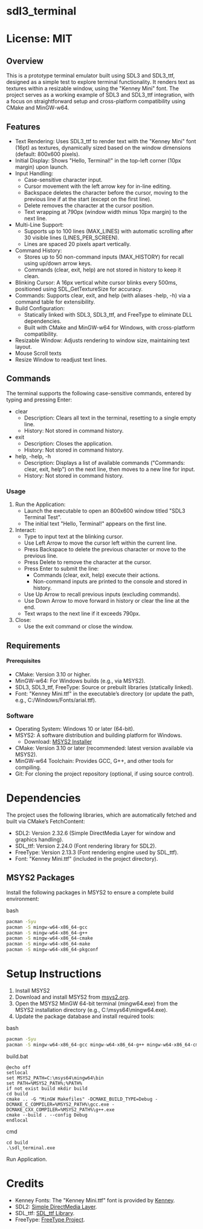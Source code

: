 # sdl3_terminal

# License: MIT

## Overview

This is a prototype terminal emulator built using SDL3 and SDL3_ttf, designed as a simple test to explore terminal functionality. It renders text as textures within a resizable window, using the "Kenney Mini" font. The project serves as a working example of SDL3 and SDL3_ttf integration, with a focus on straightforward setup and cross-platform compatibility using CMake and MinGW-w64.

## Features

- Text Rendering: Uses SDL3_ttf to render text with the "Kenney Mini" font (16pt) as textures, dynamically sized based on the window dimensions (default: 800x600 pixels).
- Initial Display: Shows "Hello, Terminal!" in the top-left corner (10px margin) upon launch.
- Input Handling:
    - Case-sensitive character input.
    - Cursor movement with the left arrow key for in-line editing.
    - Backspace deletes the character before the cursor, moving to the previous line if at the start (except on the first line).
    - Delete removes the character at the cursor position.
    - Text wrapping at 790px (window width minus 10px margin) to the next line.
- Multi-Line Support:
    - Supports up to 100 lines (MAX_LINES) with automatic scrolling after 30 visible lines (LINES_PER_SCREEN).
    - Lines are spaced 20 pixels apart vertically.
- Command History:
    - Stores up to 50 non-command inputs (MAX_HISTORY) for recall using up/down arrow keys.
    - Commands (clear, exit, help) are not stored in history to keep it clean.
- Blinking Cursor: A 16px vertical white cursor blinks every 500ms, positioned using SDL_GetTextureSize for accuracy.
- Commands: Supports clear, exit, and help (with aliases -help, -h) via a command table for extensibility.
- Build Configuration:
    - Statically linked with SDL3, SDL3_ttf, and FreeType to eliminate DLL dependencies.
    - Built with CMake and MinGW-w64 for Windows, with cross-platform compatibility.
- Resizable Window: Adjusts rendering to window size, maintaining text layout.
- Mouse Scroll texts
- Resize Window to readjust text lines.


## Commands

The terminal supports the following case-sensitive commands, entered by typing and pressing Enter:

- clear
    - Description: Clears all text in the terminal, resetting to a single empty line.
    - History: Not stored in command history.
- exit
    - Description: Closes the application.
    - History: Not stored in command history.
- help, -help, -h
    - Description: Displays a list of available commands ("Commands: clear, exit, help") on the next line, then moves to a new line for input.
    - History: Not stored in command history.

### Usage

1. Run the Application:
    - Launch the executable to open an 800x600 window titled "SDL3 Terminal Test".
    - The initial text "Hello, Terminal!" appears on the first line.
2. Interact:
    - Type to input text at the blinking cursor.
    - Use Left Arrow to move the cursor left within the current line.
    - Press Backspace to delete the previous character or move to the previous line.
    - Press Delete to remove the character at the cursor.
    - Press Enter to submit the line:
        - Commands (clear, exit, help) execute their actions.
        - Non-command inputs are printed to the console and stored in history.
    - Use Up Arrow to recall previous inputs (excluding commands).
    - Use Down Arrow to move forward in history or clear the line at the end.
    - Text wraps to the next line if it exceeds 790px.
3. Close:
    - Use the exit command or close the window.


## Requirements

#### Prerequisites
- CMake: Version 3.10 or higher.
- MinGW-w64: For Windows builds (e.g., via MSYS2).
- SDL3, SDL3_ttf, FreeType: Source or prebuilt libraries (statically linked).
- Font: "Kenney Mini.ttf" in the executable’s directory (or update the path, e.g., C:/Windows/Fonts/arial.ttf).

### Software
- Operating System: Windows 10 or later (64-bit).
- MSYS2: A software distribution and building platform for Windows.
    - Download: [MSYS2 Installer](https://www.msys2.org/)
- CMake: Version 3.10 or later (recommended: latest version available via MSYS2).
- MinGW-w64 Toolchain: Provides GCC, G++, and other tools for compiling.
- Git: For cloning the project repository (optional, if using source control).

# Dependencies

The project uses the following libraries, which are automatically fetched and built via CMake’s FetchContent:

- SDL2: Version 2.32.6 (Simple DirectMedia Layer for window and graphics handling).
- SDL_ttf: Version 2.24.0 (Font rendering library for SDL2).
- FreeType: Version 2.13.3 (Font rendering engine used by SDL_ttf).
- Font: "Kenney Mini.ttf" (included in the project directory).

## MSYS2 Packages

Install the following packages in MSYS2 to ensure a complete build environment:

bash
```bash
pacman -Syu
pacman -S mingw-w64-x86_64-gcc
pacman -S mingw-w64-x86_64-g++
pacman -S mingw-w64-x86_64-cmake
pacman -S mingw-w64-x86_64-make
pacman -S mingw-w64-x86_64-pkgconf
```

# Setup Instructions

1. Install MSYS2
2. Download and install MSYS2 from [msys2.org](https://www.msys2.org/).
3. Open the MSYS2 MinGW 64-bit terminal (mingw64.exe) from the MSYS2 installation directory (e.g., C:\msys64\mingw64.exe).
4. Update the package database and install required tools:

bash
```bash
pacman -Syu
pacman -S mingw-w64-x86_64-gcc mingw-w64-x86_64-g++ mingw-w64-x86_64-cmake mingw-w64-x86_64-make mingw-w64-x86_64-pkgconf
```

build.bat
```text
@echo off
setlocal
set MSYS2_PATH=C:\msys64\mingw64\bin
set PATH=%MSYS2_PATH%;%PATH%
if not exist build mkdir build
cd build
cmake .. -G "MinGW Makefiles" -DCMAKE_BUILD_TYPE=Debug -DCMAKE_C_COMPILER=%MSYS2_PATH%\gcc.exe -DCMAKE_CXX_COMPILER=%MSYS2_PATH%\g++.exe
cmake --build . --config Debug
endlocal
```

cmd
```text
cd build
.\sdl_terminal.exe
```
Run Application.

# Credits

- Kenney Fonts: The "Kenney Mini.ttf" font is provided by [Kenney](https://kenney.nl/assets/kenney-fonts).
- SDL2: [Simple DirectMedia Layer](https://www.libsdl.org/).
- SDL_ttf: [SDL_ttf Library](https://github.com/libsdl-org/SDL_ttf).
- FreeType: [FreeType Project](https://www.freetype.org/).

